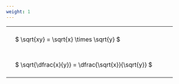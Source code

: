 ```yaml
---
weight: 1
---
```


<style type="text/css">
#T_c5fd5 th.col_heading {
  text-align: left;
  font-size: 1em;
}
#T_c5fd5 td {
  text-align: left;
  font-size: 1em;
  padding: 1.5em;
}
#T_c5fd5_row0_col0, #T_c5fd5_row1_col0 {
  width: 400px;
  white-space: pre-wrap;
}
</style>
<table id="T_c5fd5">
  <thead>
  </thead>
  <tbody>
    <tr>
      <td id="T_c5fd5_row0_col0" class="data row0 col0" >$ \sqrt{xy} = \sqrt{x} \times \sqrt{y} $</td>
    </tr>
    <tr>
      <td id="T_c5fd5_row1_col0" class="data row1 col0" >$ \sqrt{\dfrac{x}{y}} = \dfrac{\sqrt{x}}{\sqrt{y}} $</td>
    </tr>
  </tbody>
</table>

